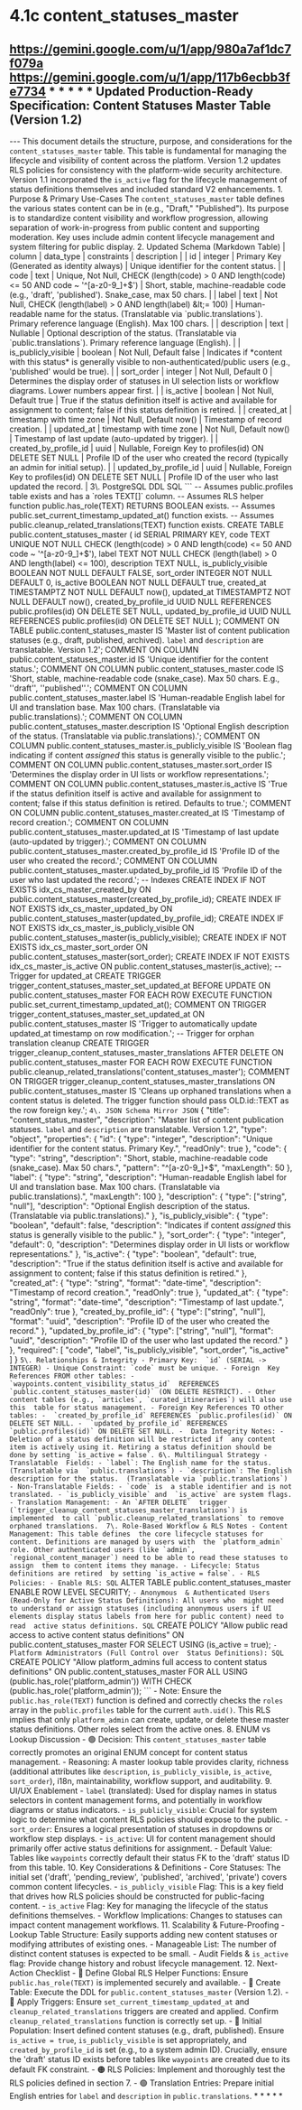 # 4.1c content_statuses_master

  https://gemini.google.com/u/1/app/980a7af1dc7f079a 
https://gemini.google.com/u/1/app/117b6ecbb3fe7734 * * * * * Updated 
Production-Ready Specification: Content Statuses Master Table (Version 1.2) 
--------------------------------------------------------------------------------
--- This document details the structure, purpose, and considerations for the 
`content_statuses_master` table. This table is fundamental for managing the 
lifecycle and visibility of content across the platform. Version 1.2 updates 
RLS policies for consistency with the platform-wide security architecture. 
Version 1.1 incorporated the `is_active` flag for the lifecycle management of 
status definitions themselves and included standard V2 enhancements. 1\. 
Purpose & Primary Use-Cases The `content_statuses_master` table defines the 
various states content can be in (e.g., "Draft," "Published"). Its purpose is 
to standardize content visibility and workflow progression, allowing separation 
of work-in-progress from public content and supporting moderation. Key uses 
include admin content lifecycle management and system filtering for public 
display. 2\. Updated Schema (Markdown Table) | column | data_type | constraints 
| description | | id | integer | Primary Key (Generated as identity always) | 
Unique identifier for the content status. | | code | text | Unique, Not Null, 
CHECK (length(code) > 0 AND length(code) &lt;= 50 AND code ~ '^[a-z0-9_]+$') | 
Short, stable, machine-readable code (e.g., 'draft', 'published'). Snake_case, 
max 50 chars. | | label | text | Not Null, CHECK (length(label) > 0 AND 
length(label) &lt;= 100) | Human-readable name for the status. (Translatable 
via `public.translations`). Primary reference language (English). Max 100 
chars. | | description | text | Nullable | Optional description of the status. 
(Translatable via `public.translations`). Primary reference language (English). 
| | is_publicly_visible | boolean | Not Null, Default false | Indicates if 
*content with this status* is generally visible to non-authenticated/public 
users (e.g., 'published' would be true). | | sort_order | integer | Not Null, 
Default 0 | Determines the display order of statuses in UI selection lists or 
workflow diagrams. Lower numbers appear first. | | is_active | boolean | Not 
Null, Default true | True if the status definition itself is active and 
available for assignment to content; false if this status definition is 
retired. | | created_at | timestamp with time zone | Not Null, Default now() | 
Timestamp of record creation. | | updated_at | timestamp with time zone | Not 
Null, Default now() | Timestamp of last update (auto-updated by trigger). | | 
created_by_profile_id | uuid | Nullable, Foreign Key to profiles(id) ON DELETE 
SET NULL | Profile ID of the user who created the record (typically an admin 
for initial setup). | | updated_by_profile_id | uuid | Nullable, Foreign Key to 
profiles(id) ON DELETE SET NULL | Profile ID of the user who last updated the 
record. | 3\. PostgreSQL DDL SQL ``` -- Assumes public.profiles table exists 
and has a `roles TEXT[]` column. -- Assumes RLS helper function 
public.has_role(TEXT) RETURNS BOOLEAN exists. -- Assumes 
public.set_current_timestamp_updated_at() function exists. -- Assumes 
public.cleanup_related_translations(TEXT) function exists. CREATE TABLE 
public.content_statuses_master ( id SERIAL PRIMARY KEY, code TEXT UNIQUE NOT 
NULL CHECK (length(code) > 0 AND length(code) <= 50 AND code ~ '^[a-z0-9_]+$'), 
label TEXT NOT NULL CHECK (length(label) > 0 AND length(label) <= 100), 
description TEXT NULL, is_publicly_visible BOOLEAN NOT NULL DEFAULT FALSE, 
sort_order INTEGER NOT NULL DEFAULT 0, is_active BOOLEAN NOT NULL DEFAULT true, 
created_at TIMESTAMPTZ NOT NULL DEFAULT now(), updated_at TIMESTAMPTZ NOT NULL 
DEFAULT now(), created_by_profile_id UUID NULL REFERENCES public.profiles(id) 
ON DELETE SET NULL, updated_by_profile_id UUID NULL REFERENCES 
public.profiles(id) ON DELETE SET NULL ); COMMENT ON TABLE 
public.content_statuses_master IS 'Master list of content publication statuses 
(e.g., draft, published, archived). `label` and `description` are translatable. 
Version 1.2'; COMMENT ON COLUMN public.content_statuses_master.id IS 'Unique 
identifier for the content status.'; COMMENT ON COLUMN 
public.content_statuses_master.code IS 'Short, stable, machine-readable code 
(snake_case). Max 50 chars. E.g., ''draft'', ''published''.'; COMMENT ON COLUMN 
public.content_statuses_master.label IS 'Human-readable English label for UI 
and translation base. Max 100 chars. (Translatable via public.translations).'; 
COMMENT ON COLUMN public.content_statuses_master.description IS 'Optional 
English description of the status. (Translatable via public.translations).'; 
COMMENT ON COLUMN public.content_statuses_master.is_publicly_visible IS 
'Boolean flag indicating if content *assigned* this status is generally visible 
to the public.'; COMMENT ON COLUMN public.content_statuses_master.sort_order IS 
'Determines the display order in UI lists or workflow representations.'; 
COMMENT ON COLUMN public.content_statuses_master.is_active IS 'True if the 
status definition itself is active and available for assignment to content; 
false if this status definition is retired. Defaults to true.'; COMMENT ON 
COLUMN public.content_statuses_master.created_at IS 'Timestamp of record 
creation.'; COMMENT ON COLUMN public.content_statuses_master.updated_at IS 
'Timestamp of last update (auto-updated by trigger).'; COMMENT ON COLUMN 
public.content_statuses_master.created_by_profile_id IS 'Profile ID of the user 
who created the record.'; COMMENT ON COLUMN 
public.content_statuses_master.updated_by_profile_id IS 'Profile ID of the user 
who last updated the record.'; -- Indexes CREATE INDEX IF NOT EXISTS 
idx_cs_master_created_by ON 
public.content_statuses_master(created_by_profile_id); CREATE INDEX IF NOT 
EXISTS idx_cs_master_updated_by ON 
public.content_statuses_master(updated_by_profile_id); CREATE INDEX IF NOT 
EXISTS idx_cs_master_is_publicly_visible ON 
public.content_statuses_master(is_publicly_visible); CREATE INDEX IF NOT EXISTS 
idx_cs_master_sort_order ON public.content_statuses_master(sort_order); CREATE 
INDEX IF NOT EXISTS idx_cs_master_is_active ON 
public.content_statuses_master(is_active); -- Trigger for updated_at CREATE 
TRIGGER trigger_content_statuses_master_set_updated_at BEFORE UPDATE ON 
public.content_statuses_master FOR EACH ROW EXECUTE FUNCTION 
public.set_current_timestamp_updated_at(); COMMENT ON TRIGGER 
trigger_content_statuses_master_set_updated_at ON 
public.content_statuses_master IS 'Trigger to automatically update updated_at 
timestamp on row modification.'; -- Trigger for orphan translation cleanup 
CREATE TRIGGER trigger_cleanup_content_statuses_master_translations AFTER 
DELETE ON public.content_statuses_master FOR EACH ROW EXECUTE FUNCTION 
public.cleanup_related_translations('content_statuses_master'); COMMENT ON 
TRIGGER trigger_cleanup_content_statuses_master_translations ON 
public.content_statuses_master IS 'Cleans up orphaned translations when a 
content status is deleted. The trigger function should pass OLD.id::TEXT as the 
row foreign key.'; ``` 4\. JSON Schema Mirror JSON ``` { "title": 
"content_status_master", "description": "Master list of content publication 
statuses. `label` and `description` are translatable. Version 1.2", "type": 
"object", "properties": { "id": { "type": "integer", "description": "Unique 
identifier for the content status. Primary Key.", "readOnly": true }, "code": { 
"type": "string", "description": "Short, stable, machine-readable code 
(snake_case). Max 50 chars.", "pattern": "^[a-z0-9_]+$", "maxLength": 50 }, 
"label": { "type": "string", "description": "Human-readable English label for 
UI and translation base. Max 100 chars. (Translatable via 
public.translations).", "maxLength": 100 }, "description": { "type": ["string", 
"null"], "description": "Optional English description of the status. 
(Translatable via public.translations)." }, "is_publicly_visible": { "type": 
"boolean", "default": false, "description": "Indicates if content *assigned* 
this status is generally visible to the public." }, "sort_order": { "type": 
"integer", "default": 0, "description": "Determines display order in UI lists 
or workflow representations." }, "is_active": { "type": "boolean", "default": 
true, "description": "True if the status definition itself is active and 
available for assignment to content; false if this status definition is 
retired." }, "created_at": { "type": "string", "format": "date-time", 
"description": "Timestamp of record creation.", "readOnly": true }, 
"updated_at": { "type": "string", "format": "date-time", "description": 
"Timestamp of last update.", "readOnly": true }, "created_by_profile_id": { 
"type": ["string", "null"], "format": "uuid", "description": "Profile ID of the 
user who created the record." }, "updated_by_profile_id": { "type": ["string", 
"null"], "format": "uuid", "description": "Profile ID of the user who last 
updated the record." } }, "required": [ "code", "label", "is_publicly_visible", 
"sort_order", "is_active" ] } ``` 5\. Relationships & Integrity - Primary Key: 
`id` (SERIAL -> INTEGER) - Unique Constraint: `code` must be unique. - Foreign 
Key References FROM other tables: - `waypoints.content_visibility_status_id` 
REFERENCES `public.content_statuses_master(id)` (ON DELETE RESTRICT). - Other 
content tables (e.g., `articles`, `curated_itineraries`) will also use this 
table for status management. - Foreign Key References TO other tables: - 
`created_by_profile_id` REFERENCES `public.profiles(id)` ON DELETE SET NULL. - 
`updated_by_profile_id` REFERENCES `public.profiles(id)` ON DELETE SET NULL. - 
Data Integrity Notes: - Deletion of a status definition will be restricted if 
any content item is actively using it. Retiring a status definition should be 
done by setting `is_active = false`. 6\. Multilingual Strategy - Translatable 
Fields: - `label`: The English name for the status. (Translatable via 
`public.translations`) - `description`: The English description for the status. 
(Translatable via `public.translations`) - Non-Translatable Fields: - `code` is 
a stable identifier and is not translated. - `is_publicly_visible` and 
`is_active` are system flags. - Translation Management: - An `AFTER DELETE` 
trigger (`trigger_cleanup_content_statuses_master_translations`) is implemented 
to call `public.cleanup_related_translations` to remove orphaned translations. 
7\. Role-Based Workflow & RLS Notes - Content Management: This table defines 
the core lifecycle statuses for content. Definitions are managed by users with 
the `platform_admin` role. Other authenticated users (like `admin`, 
`regional_content_manager`) need to be able to read these statuses to assign 
them to content items they manage. - Lifecycle: Status definitions are retired 
by setting `is_active = false`. - RLS Policies: - Enable RLS: SQL ``` ALTER 
TABLE public.content_statuses_master ENABLE ROW LEVEL SECURITY; ``` - Anonymous 
& Authenticated Users (Read-Only for Active Status Definitions): All users who 
might need to understand or assign statuses (including anonymous users if UI 
elements display status labels from here for public content) need to read 
active status definitions. SQL ``` CREATE POLICY "Allow public read access to 
active content status definitions" ON public.content_statuses_master FOR SELECT 
USING (is_active = true); ``` - Platform Administrators (Full Control over 
Status Definitions): SQL ``` CREATE POLICY "Allow platform_admins full access 
to content status definitions" ON public.content_statuses_master FOR ALL USING 
(public.has_role('platform_admin')) WITH CHECK 
(public.has_role('platform_admin')); ``` - Note: Ensure the 
`public.has_role(TEXT)` function is defined and correctly checks the `roles` 
array in the `public.profiles` table for the current `auth.uid()`. This RLS 
implies that only `platform_admin` can create, update, or delete these master 
status definitions. Other roles select from the active ones. 8\. ENUM vs Lookup 
Discussion - 🟢 Decision: This `content_statuses_master` table correctly 
promotes an original ENUM concept for content status management. - Reasoning: A 
master lookup table provides clarity, richness (additional attributes like 
`description`, `is_publicly_visible`, `is_active`, `sort_order`), i18n, 
maintainability, workflow support, and auditability. 9\. UI/UX Enablement - 
`label` (translated): Used for display names in status selectors in content 
management forms, and potentially in workflow diagrams or status indicators. - 
`is_publicly_visible`: Crucial for system logic to determine what content RLS 
policies should expose to the public. - `sort_order`: Ensures a logical 
presentation of statuses in dropdowns or workflow step displays. - `is_active`: 
UI for content management should primarily offer active status definitions for 
assignment. - Default Value: Tables like `waypoints` correctly default their 
status FK to the 'draft' status ID from this table. 10\. Key Considerations & 
Definitions - Core Statuses: The initial set ('draft', 'pending_review', 
'published', 'archived', 'private') covers common content lifecycles. - 
`is_publicly_visible` Flag: This is a key field that drives how RLS policies 
should be constructed for public-facing content. - `is_active` Flag: Key for 
managing the lifecycle of the status definitions themselves. - Workflow 
Implications: Changes to statuses can impact content management workflows. 11\. 
Scalability & Future-Proofing - Lookup Table Structure: Easily supports adding 
new content statuses or modifying attributes of existing ones. - Manageable 
List: The number of distinct content statuses is expected to be small. - Audit 
Fields & `is_active` flag: Provide change history and robust lifecycle 
management. 12\. Next-Action Checklist - 🔴 Define Global RLS Helper Functions: 
Ensure `public.has_role(TEXT)` is implemented securely and available. - 🔴 
Create Table: Execute the DDL for `public.content_statuses_master` (Version 
1.2). - 🔴 Apply Triggers: Ensure `set_current_timestamp_updated_at` and 
`cleanup_related_translations` triggers are created and applied. Confirm 
`cleanup_related_translations` function is correctly set up. - 🔴 Initial 
Population: Insert defined content statuses (e.g., draft, published). Ensure 
`is_active = true`, `is_publicly_visible` is set appropriately, and 
`created_by_profile_id` is set (e.g., to a system admin ID). Crucially, ensure 
the 'draft' status ID exists before tables like `waypoints` are created due to 
its default FK constraint. - 🟠 RLS Policies: Implement and thoroughly test the 
RLS policies defined in section 7. - 🟢 Translation Entries: Prepare initial 
English entries for `label` and `description` in `public.translations`. * * * * 
* 
